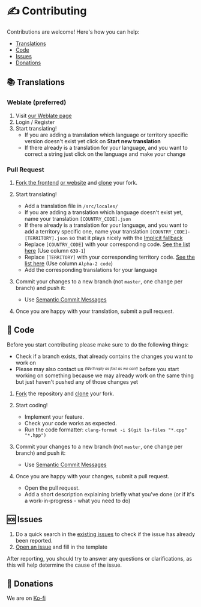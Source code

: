 # ✍️ Contributing

Contributions are welcome! Here's how you can help:

  - [Translations](#-translations)
  - [Code](#-code)
  - [Issues](#-issues)
  - [Donations](#-donations)

## 📚 Translations

### Weblate (preferred)

1. Visit [our Weblate page](https://hosted.weblate.org/engage/soundux/)
2. Login / Register
3. Start translating!
    - If you are adding a translation which language or territory specific version doesn't exist yet click on **Start new translation**
    - If there already is a translation for your language, and you want to correct a string just click on the language and make your change

### Pull Request

1. [Fork the frontend](https://github.com/Soundux/soundux-ui/fork) [or website](https://github.com/Soundux/soundux.github.io/fork) and [clone](https://help.github.com/articles/cloning-a-repository/) your fork.
2. Start translating!
    - Add a translation file in `/src/locales/`
    - If you are adding a translation which language doesn't exist yet, name your translation `[COUNTRY_CODE].json`
    - If there already is a translation for your language, and you want to add a territory specific one, name your translation `[COUNTRY_CODE]-[TERRITORY].json` so that it plays nicely with the [Implicit fallback](https://kazupon.github.io/vue-i18n/guide/fallback.html#implicit-fallback-using-locales)
    - Replace `[COUNTRY_CODE]` with your corresponding code. [See the list here](https://en.wikipedia.org/wiki/List_of_ISO_639-1_codes) (Use column `639-1`)
    - Replace `[TERRITORY]` with your corresponding territory code. [See the list here](https://en.wikipedia.org/wiki/ISO_3166-1#Officially_assigned_code_elements) (Use column `Alpha-2 code`)
    - Add the corresponding translations for your language

3. Commit your changes to a new branch (not `master`, one change per branch) and push it:
    - Use [Semantic Commit Messages](https://gist.github.com/joshbuchea/6f47e86d2510bce28f8e7f42ae84c716)

4. Once you are happy with your translation, submit a pull request.

## 📑 Code

Before you start contributing please make sure to do the following things:
- Check if a branch exists, that already contains the changes you want to work on
- Please may also contact us <sup><sub>_(We'll reply as fast as we can!)_</sub></sup> before you start working on something because we may already work on the same thing but just haven't pushed any of those changes yet

1. [Fork](https://github.com/Soundux/Soundux/fork) the repository and [clone](https://help.github.com/articles/cloning-a-repository/) your fork.
2. Start coding!
    - Implement your feature.
    - Check your code works as expected.
    - Run the code formatter: `clang-format -i $(git ls-files "*.cpp" "*.hpp")`

3. Commit your changes to a new branch (not `master`, one change per branch) and push it:
    - Use [Semantic Commit Messages](https://gist.github.com/joshbuchea/6f47e86d2510bce28f8e7f42ae84c716)

4. Once you are happy with your changes, submit a pull request.
     - Open the pull request.
     - Add a short description explaining briefly what you've done (or if it's a work-in-progress - what you need to do)

## 🆘 Issues

1. Do a quick search in the [existing issues](https://github.com/Soundux/Soundux/issues?q=is%3Aissue+) to check if the issue has already been reported.
2. [Open an issue](https://github.com/Soundux/Soundux/issues/new/choose) and fill in the template

After reporting, you should try to answer any questions or clarifications, as this will help determine the cause of the issue.

## 🎁 Donations

We are on [Ko-fi](https://ko-fi.com/soundux)

